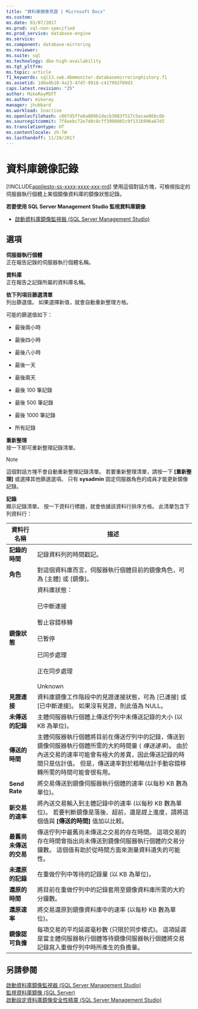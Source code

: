 ```yaml
---
title: "資料庫鏡像見證 | Microsoft Docs"
ms.custom: 
ms.date: 03/07/2017
ms.prod: sql-non-specified
ms.prod_service: database-engine
ms.service: 
ms.component: database-mirroring
ms.reviewer: 
ms.suite: sql
ms.technology: dbe-high-availability
ms.tgt_pltfrm: 
ms.topic: article
f1_keywords: sql13.swb.dbmmonitor.databasemirroringhistory.f1
ms.assetid: 1d6e4b10-4a23-47d7-9918-c417992f09d3
caps.latest.revision: "25"
author: MikeRayMSFT
ms.author: mikeray
manager: jhubbard
ms.workload: Inactive
ms.openlocfilehash: c06fd5ffe8a889b1decb3083f517c5ecae86bc0b
ms.sourcegitcommit: 7f8aebc72e7d0c8cff3990865c9f1316996a67d5
ms.translationtype: HT
ms.contentlocale: zh-TW
ms.lasthandoff: 11/20/2017
---
```

# <a name="database-mirroring-history"></a>資料庫鏡像記錄
[!INCLUDE[appliesto-ss-xxxx-xxxx-xxx-md](../../includes/appliesto-ss-xxxx-xxxx-xxx-md.md)] 使用這個對話方塊，可檢視指定的伺服器執行個體上某個鏡像資料庫的鏡像狀態記錄。  
  
 **若要使用 SQL Server Management Studio 監視資料庫鏡像**  
  
-   [啟動資料庫鏡像監視器 &#40;SQL Server Management Studio&#41;](../../database-engine/database-mirroring/start-database-mirroring-monitor-sql-server-management-studio.md)  
  
## <a name="options"></a>選項  
 **伺服器執行個體**  
 正在報告記錄的伺服器執行個體名稱。  
  
 **資料庫**  
 正在報告之記錄所屬的資料庫名稱。  
  
 **依下列項目篩選清單**  
 列出篩選值。 如果選擇新值，就會自動重新整理方格。  
  
 可能的篩選值如下：  
  
-   最後兩小時  
  
-   最後四小時  
  
-   最後八小時  
  
-   最後一天  
  
-   最後兩天  
  
-   最後 100 筆記錄  
  
-   最後 500 筆記錄  
  
-   最後 1000 筆記錄  
  
-   所有記錄  
  
 **重新整理**  
 按一下即可重新整理記錄清單。  
  
> [!NOTE]  
>  這個對話方塊不會自動重新整理記錄清單。 若要重新整理清單，請按一下 **[重新整理]** 或選擇其他篩選選項。 只有 **sysadmin** 固定伺服器角色的成員才能更新鏡像記錄。  
  
 **記錄**  
 顯示記錄清單。 按一下資料行標題，就會依據該資料行排序方格。 此清單包含下列資料行：  
  
|資料行名稱|描述|  
|-----------------|-----------------|  
|**記錄的時間**|記錄資料列的時間戳記。|  
|**角色**|對這個資料庫而言，伺服器執行個體目前的鏡像角色，可為 [主體] 或 [鏡像]。|  
|**鏡像狀態**|資料庫狀態：<br /><br /> 已中斷連接<br /><br /> 暫止容錯移轉<br /><br /> 已暫停<br /><br /> 已同步處理<br /><br /> 正在同步處理<br /><br /> Unknown|  
|**見證連接**|資料庫鏡像工作階段中的見證連接狀態，可為 [已連接] 或 [已中斷連接]。 如果沒有見證，則此值為 NULL。|  
|**未傳送的記錄**|主體伺服器執行個體上傳送佇列中未傳送記錄的大小 (以 KB 為單位)。|  
|**傳送的時間**|主體伺服器執行個體將目前在傳送佇列中的記錄，傳送到鏡像伺服器執行個體所需的大約時間量 ( *傳送速率*)。 由於內送交易的速率可能會有極大的差異，因此傳送記錄的時間只是估計值。 但是，傳送速率對於粗略估計手動容錯移轉所需的時間可能會很有用。|  
|**Send Rate**|將交易傳送到鏡像伺服器執行個體的速率 (以每秒 KB 數為單位)。|  
|**新交易的速率**|將內送交易輸入到主體記錄中的速率 (以每秒 KB 數為單位)。 若要判斷鏡像是落後、超前，還是趕上進度，請將這個值與 **[傳送的時間]** 值加以比較。|  
|**最舊尚未傳送的交易**|傳送佇列中最舊尚未傳送之交易的存在時間。 這項交易的存在時間會指出尚未傳送到鏡像伺服器執行個體的交易分鐘數。 這個值有助於從時間方面來測量資料遺失的可能性。|  
|**未還原的記錄**|在重做佇列中等待的記錄量 (以 KB 為單位)。|  
|**還原的時間**|將目前在重做佇列中的記錄套用至鏡像資料庫所需的大約分鐘數。|  
|**還原速率**|將交易還原到鏡像資料庫中的速率 (以每秒 KB 數為單位)。|  
|**鏡像認可負擔**|每項交易的平均延遲毫秒數 (只限於同步模式)。 這項延遲是當主體伺服器執行個體等待鏡像伺服器執行個體將交易記錄寫入重做佇列中時所產生的負擔量。|  
  
## <a name="see-also"></a>另請參閱  
 [啟動資料庫鏡像監視器 &#40;SQL Server Management Studio&#41;](../../database-engine/database-mirroring/start-database-mirroring-monitor-sql-server-management-studio.md)   
 [監視資料庫鏡像 &#40;SQL Server&#41;](../../database-engine/database-mirroring/monitoring-database-mirroring-sql-server.md)   
 [啟動設定資料庫鏡像安全性精靈 &#40;SQL Server Management Studio&#41;](../../database-engine/database-mirroring/start-the-configuring-database-mirroring-security-wizard.md)  
  
  

